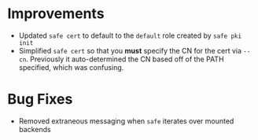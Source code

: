 # Improvements

- Updated `safe cert` to default to the `default` role created by `safe pki init`
- Simplified `safe cert` so that you **must** specify the CN for the cert via `--cn`.
  Previously it auto-determined the CN based off of the PATH specified, which was confusing.

# Bug Fixes

- Removed extraneous messaging when `safe` iterates over mounted backends
